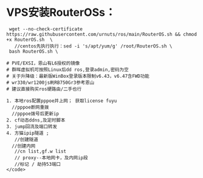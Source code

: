 # VPS安装RouterOSs：

     wget --no-check-certificate https://raw.githubusercontent.com/urnuts/ros/main/RouterOS.sh && chmod +x RouterOS.sh  \
       //centos先执行执行：sed -i 's/apt/yum/g' /root/RouterOS.sh \
     bash RouterOS.sh \

    # PVE/EXSI，恩山有L6授权的镜像
    # 群晖虚拟机可按照Linux后dd ros,登录admin,密码为空
    # 关于升降级：最新版WinBox登录版本限制v6.43，v6.47含FWD功能
    # wr330/wr1200js刷RB750Gr3参考恩山
    # 建议直接购买ros硬路由/二手也行

    1. 本地ros配置pppoe并上网； 获取license fuyu  
      //pppoe断网重拨
      //pppoe拨号后更新ip
    2. cf动态ddns,及定时脚本
    3. jump回流及端口转发
    4. 方猫ipip隧道 ;
       //创建隧道
      //创建内网
       //cn list,gf.w list
       // proxy--本地网卡，及内网ip段
       //标记 / 劫持53端口
    </code>
